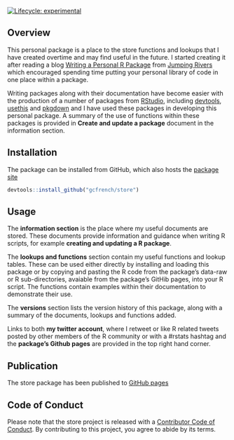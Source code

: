 
<!-- README.md is generated from README.Rmd. Please edit that file -->
<!-- badges: start -->

[![Lifecycle:
experimental](https://img.shields.io/badge/lifecycle-experimental-orange.svg)](https://www.tidyverse.org/lifecycle/#experimental)
<!-- badges: end -->

## Overview

This personal package is a place to the store functions and lookups that
I have created overtime and may find useful in the future. I started
creating it after reading a blog [Writing a Personal R
Package](https://www.jumpingrivers.com/blog/personal-r-package/) from
[Jumping Rivers](https://www.jumpingrivers.com/) which encouraged
spending time putting your personal library of code in one place within
a package.

Writing packages along with their documentation have become easier with
the production of a number of packages from
[RStudio](https://rstudio.com/), including
[devtools](https://devtools.r-lib.org/),
[usethis](https://usethis.r-lib.org/) and
[pkgdown](https://pkgdown.r-lib.org/) and I have used these packages in
developing this personal package. A summary of the use of functions
within these packages is provided in **Create and update a package**
document in the information section.

## Installation

The package can be installed from GitHub, which also hosts the [package
site](https://gcfrench.github.io/store)

``` r
devtools::install_github("gcfrench/store")
```

## Usage

The **information section** is the place where my useful documents are
stored. These documents provide information and guidance when writing R
scripts, for example **creating and updating a R package**.

The **lookups and functions** section contain my useful functions and
lookup tables. These can be used either directly by installing and
loading this package or by copying and pasting the R code from the
package’s data-raw or R sub-directories, avaiable from the package’s
GitHib pages, into your R script. The functions contain examples within
their documentation to demonstrate their use.

The **versions** section lists the version history of this package,
along with a summary of the documents, lookups and functions added.

Links to both **my twitter account**, where I retweet or like R related
tweets posted by other members of the R community or with a \#rstats
hashtag and the **package’s Github pages** are provided in the top right
hand corner.

## Publication

The store package has been published to [GitHub
pages](https://gcfrench.github.io/store)

## Code of Conduct

Please note that the store project is released with a [Contributor Code
of
Conduct](https://contributor-covenant.org/version/2/0/CODE_OF_CONDUCT.html).
By contributing to this project, you agree to abide by its terms.
